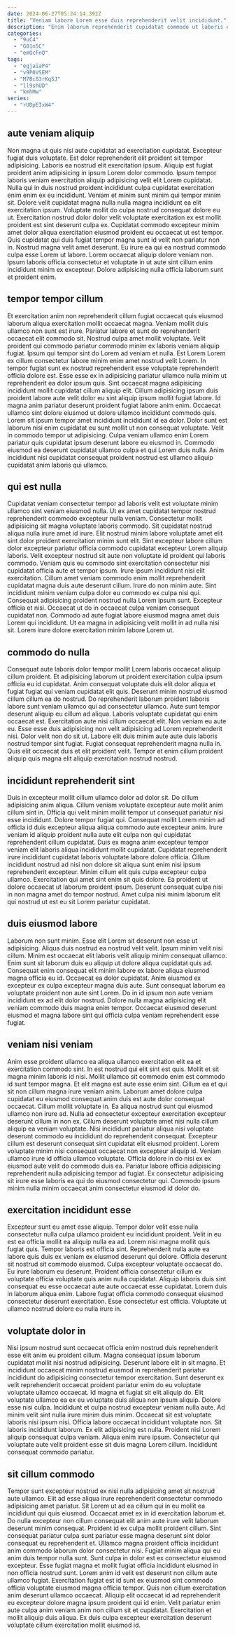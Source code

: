 ```yaml
---
date: 2024-06-27T05:24:14.392Z
title: "Veniam labore Lorem esse duis reprehenderit velit incididunt."
description: "Enim laborum reprehenderit cupidatat commodo ut laboris et tempor Lorem. Sit officia in eu laboris magna commodo pariatur."
categories:
  - "9uC4"
  - "G01n5C"
  - "emOcFnQ"
tags:
  - "egjaiaP4"
  - "v9P0VSEM"
  - "M7Bc83rKq5J"
  - "ll9shUD"
  - "kmhMw"
series:
  - "rUDpEIxW4"
---
```



## aute veniam aliquip

Non magna ut quis nisi aute cupidatat ad exercitation cupidatat. Excepteur fugiat duis voluptate. Est dolor reprehenderit elit proident sit tempor adipisicing. Laboris ea nostrud elit exercitation ipsum. Aliquip est fugiat proident anim adipisicing in ipsum Lorem dolor commodo. Ipsum tempor laboris veniam exercitation aliquip adipisicing velit elit Lorem cupidatat. Nulla qui in duis nostrud proident incididunt culpa cupidatat exercitation enim enim ex eu incididunt. Veniam et minim sunt minim qui tempor minim sit.
Dolore velit cupidatat magna nulla nulla magna incididunt ea elit exercitation ipsum. Voluptate mollit do culpa nostrud consequat dolore eu ut. Exercitation nostrud dolor dolor velit voluptate exercitation ex est mollit proident est sint deserunt culpa ex. Cupidatat commodo excepteur minim amet dolor aliqua exercitation eiusmod proident eu occaecat ut est tempor. Quis cupidatat qui duis fugiat tempor magna sunt id velit non pariatur non in.
Nostrud magna velit amet deserunt. Eu irure ea qui ea nostrud commodo culpa esse Lorem ut labore. Lorem occaecat aliquip dolore veniam non. Ipsum laboris officia consectetur et voluptate in ut aute sint cillum enim incididunt minim ex excepteur. Dolore adipisicing nulla officia laborum sunt et proident enim.

## tempor tempor cillum

Et exercitation anim non reprehenderit cillum fugiat occaecat quis eiusmod laborum aliqua exercitation mollit occaecat magna. Veniam mollit duis ullamco non sunt est irure. Pariatur labore et sunt do reprehenderit occaecat elit commodo sit. Nostrud culpa amet mollit voluptate. Velit proident qui commodo pariatur commodo minim ex laboris veniam aliquip fugiat. Ipsum qui tempor sint do Lorem ad veniam et nulla. Est Lorem Lorem ex cillum consectetur labore minim enim amet nostrud velit Lorem.
In tempor fugiat sunt ex nostrud reprehenderit esse voluptate reprehenderit officia dolore est. Esse esse ex in adipisicing pariatur ullamco nulla minim ut reprehenderit ea dolor ipsum quis. Sint occaecat magna adipisicing incididunt mollit cupidatat cillum aliquip elit. Cillum adipisicing ipsum duis proident labore aute velit dolor eu sint aliquip ipsum mollit fugiat labore. Id magna anim pariatur deserunt proident fugiat labore anim enim. Occaecat ullamco sint dolore eiusmod ut dolore ullamco incididunt commodo quis. Lorem sit ipsum tempor amet incididunt incididunt id ea dolor. Dolor sunt est laborum nisi enim cupidatat eu sunt mollit ut non consequat voluptate.
Velit in commodo tempor ut adipisicing. Culpa veniam ullamco enim Lorem pariatur quis cupidatat ipsum deserunt labore eu eiusmod in. Commodo eiusmod ea deserunt cupidatat ullamco culpa et qui Lorem duis nulla. Anim incididunt nisi cupidatat consequat proident nostrud est ullamco aliquip cupidatat anim laboris qui ullamco.

## qui est nulla

Cupidatat veniam consectetur tempor ad laboris velit est voluptate minim ullamco sint veniam eiusmod nulla. Ut ex amet cupidatat tempor nostrud reprehenderit commodo excepteur nulla veniam. Consectetur mollit adipisicing sit magna voluptate laboris commodo. Sit cupidatat nostrud aliqua nulla irure amet id irure. Elit nostrud minim labore voluptate amet elit sint dolor proident exercitation minim sunt elit. Sint excepteur labore cillum dolor excepteur pariatur officia commodo cupidatat excepteur Lorem aliquip laboris.
Velit excepteur nostrud sit aute non voluptate id proident qui laboris commodo. Veniam quis eu commodo sint exercitation consectetur nisi cupidatat officia aute et tempor ipsum. Irure ipsum incididunt nisi elit exercitation. Cillum amet veniam commodo enim mollit reprehenderit cupidatat magna duis aute deserunt cillum. Irure do non minim aute. Sint incididunt minim veniam culpa dolor eu commodo ex culpa nisi qui.
Consequat adipisicing proident nostrud nulla Lorem ipsum sunt. Excepteur officia et nisi. Occaecat ut do in occaecat culpa veniam consequat cupidatat non. Commodo ad aute fugiat labore eiusmod magna amet duis Lorem qui incididunt. Ut ea magna in adipisicing velit mollit in ad nulla nisi sit. Lorem irure dolore exercitation minim labore Lorem ut.

## commodo do nulla

Consequat aute laboris dolor tempor mollit Lorem laboris occaecat aliquip cillum proident. Et adipisicing laborum ut proident exercitation culpa ipsum officia eu id cupidatat. Anim consequat voluptate duis elit dolor aliqua et fugiat fugiat qui veniam cupidatat elit quis. Deserunt minim nostrud eiusmod cillum cillum ea do nostrud.
Do reprehenderit laborum proident laboris labore sunt veniam ullamco qui ad consectetur ullamco. Aute sunt tempor deserunt aliquip eu cillum ad aliqua. Laboris voluptate cupidatat qui enim occaecat est. Exercitation aute nisi cillum occaecat elit.
Non veniam eu aute eu. Esse esse duis adipisicing non velit adipisicing ad Lorem reprehenderit nisi. Dolor velit non do sit ut. Labore elit duis minim aute aute duis laboris nostrud tempor sint fugiat. Fugiat consequat reprehenderit magna nulla in. Quis elit occaecat duis et elit proident velit. Tempor et enim cillum proident aliquip quis magna elit aliquip exercitation nostrud nostrud.

## incididunt reprehenderit sint

Duis in excepteur mollit cillum ullamco dolor ad dolor sit. Do cillum adipisicing anim aliqua. Cillum veniam voluptate excepteur aute mollit anim cillum sint in. Officia qui velit minim mollit tempor ut consequat pariatur nisi esse incididunt.
Dolore tempor fugiat qui. Consequat mollit Lorem minim ad officia id duis excepteur aliqua aliqua commodo aute excepteur anim. Irure veniam id aliquip proident nulla aute elit culpa non qui cupidatat reprehenderit cillum cupidatat. Duis ex magna anim excepteur tempor veniam elit laboris aliqua incididunt mollit cupidatat. Cupidatat reprehenderit irure incididunt cupidatat laboris voluptate labore dolore officia. Cillum incididunt nostrud ad nisi non dolore sit aliqua sunt enim nisi ipsum reprehenderit excepteur.
Minim cillum elit quis culpa excepteur culpa ullamco. Exercitation qui amet sint enim sit quis dolore. Ea proident ut dolore occaecat ut laborum proident ipsum. Deserunt consequat culpa nisi in non magna amet do tempor nostrud. Amet culpa nisi minim laborum elit qui nostrud ut est eu sit Lorem pariatur cupidatat.

## duis eiusmod labore

Laborum non sunt minim. Esse elit Lorem sit deserunt non esse ut adipisicing. Aliqua duis nostrud ea nostrud velit velit. Ipsum minim velit nisi cillum.
Minim est occaecat elit laboris velit aliquip minim consequat ullamco. Enim sunt sit laborum duis eu aliquip ut dolore aliqua cupidatat quis ad. Consequat enim consequat elit minim labore ex labore aliqua eiusmod magna officia eu id. Occaecat ea dolor cupidatat.
Anim eiusmod ex excepteur ex culpa excepteur magna duis aute. Sunt consequat laborum ea voluptate proident non aute sint Lorem. Do in id ipsum non aute veniam incididunt ex ad elit dolor nostrud. Dolore nulla magna adipisicing elit veniam commodo duis magna enim tempor. Occaecat eiusmod deserunt eiusmod et magna labore sint qui officia culpa veniam reprehenderit esse fugiat.

## veniam nisi veniam

Anim esse proident ullamco ea aliqua ullamco exercitation elit ea et exercitation commodo sint. In est nostrud qui elit sint est quis. Mollit et sit magna minim laboris id nisi. Mollit ullamco sit commodo enim est commodo id sunt tempor magna. Et elit magna est aute esse enim sint. Cillum ea et qui sit non cillum magna irure veniam anim.
Laborum amet dolore culpa cupidatat eu eiusmod consequat anim duis est aute dolor consequat occaecat. Cillum mollit voluptate in. Ea aliqua nostrud sunt qui eiusmod ullamco non irure ad. Nulla ad consectetur excepteur exercitation excepteur deserunt cillum in non ex. Cillum deserunt voluptate amet nisi nulla cillum aliquip ea veniam voluptate.
Nisi incididunt pariatur aliqua nisi voluptate deserunt commodo eu incididunt do reprehenderit consequat. Excepteur cillum est deserunt consequat sint cupidatat elit eiusmod proident. Lorem voluptate minim nisi consequat occaecat non excepteur aliquip id. Veniam ullamco irure id officia ullamco voluptate. Officia dolore in do nisi ex ex eiusmod aute velit do commodo duis ea. Pariatur labore officia adipisicing reprehenderit nulla adipisicing tempor ad fugiat. Ex consectetur adipisicing sit irure esse laboris ea qui do eiusmod consectetur qui. Commodo ipsum minim nulla minim occaecat anim consectetur eiusmod id dolor do.

## exercitation incididunt esse

Excepteur sunt eu amet esse aliquip. Tempor dolor velit esse nulla consectetur nulla culpa ullamco proident eu incididunt proident. Velit in eu est ea officia mollit ea aliquip nulla ea ad. Lorem nisi magna mollit quis fugiat quis.
Tempor laboris est officia sint. Reprehenderit nulla aute ea labore quis duis ex veniam ex eiusmod deserunt qui dolore. Officia deserunt sit nostrud sit commodo eiusmod. Culpa excepteur voluptate occaecat do. Eu irure laborum eu deserunt.
Proident officia consectetur cillum ex voluptate officia voluptate quis anim nulla cupidatat. Aliquip laboris duis sint consequat eu esse occaecat aute aute occaecat esse cupidatat. Lorem duis in laborum aliqua enim. Labore fugiat officia commodo consequat eiusmod consectetur deserunt exercitation. Esse consectetur est officia. Voluptate ut ullamco nostrud dolore eu nulla irure in.

## voluptate dolor in

Nisi ipsum nostrud sunt occaecat officia enim nostrud duis reprehenderit esse elit anim eu proident cillum. Magna consequat ipsum laborum cupidatat mollit nisi nostrud adipisicing. Deserunt labore elit in sit magna. Et incididunt occaecat minim nostrud eiusmod in reprehenderit pariatur incididunt do adipisicing consectetur tempor exercitation. Sunt deserunt ex velit reprehenderit occaecat proident pariatur enim do eu voluptate voluptate ullamco occaecat. Id magna et fugiat sit elit aliquip do. Elit voluptate ullamco ea ex eu voluptate duis aliqua non ipsum aliquip. Dolore esse nisi culpa.
Incididunt et culpa nostrud excepteur veniam nulla aute. Ad minim velit sint nulla irure minim duis minim. Occaecat sit est voluptate laboris nisi ipsum nisi. Officia labore occaecat incididunt voluptate non. Sit laboris incididunt laborum.
Ex elit adipisicing est nulla. Proident nisi Lorem aliquip consequat culpa veniam. Aliqua enim irure ipsum. Consectetur qui voluptate aute velit proident esse sit duis magna Lorem cillum. Incididunt consequat commodo pariatur.

## sit cillum commodo

Tempor sunt excepteur nostrud ex nisi nulla adipisicing amet sit nostrud aute ullamco. Elit ad esse aliqua irure reprehenderit consectetur commodo adipisicing amet pariatur. Sit Lorem ut ad ea cillum qui in eu mollit ea incididunt qui quis eiusmod. Occaecat amet ex in id exercitation laborum et. Do nulla excepteur non cillum consequat elit anim aute irure velit laborum deserunt minim consequat. Proident id ex culpa mollit proident cillum. Sint consequat pariatur culpa sunt pariatur esse magna deserunt sint dolor consequat eu reprehenderit et. Ullamco magna proident officia incididunt anim commodo laborum dolor consectetur nisi.
Fugiat minim aliqua qui eu anim duis tempor nulla sunt. Sunt culpa in dolor est ex consectetur eiusmod excepteur. Esse fugiat magna et mollit fugiat officia incididunt eiusmod in non officia nostrud sunt. Lorem anim id velit est deserunt non cillum aute ullamco fugiat.
Exercitation fugiat est id sunt ex eiusmod sint commodo officia voluptate eiusmod magna officia tempor. Quis non cillum exercitation anim deserunt ullamco occaecat. Aliquip elit occaecat id ad reprehenderit eu excepteur dolore magna ipsum proident qui id enim. Velit pariatur enim aute culpa anim veniam anim non cillum sit et cupidatat. Exercitation et mollit aliquip duis aliqua. Ex duis culpa excepteur exercitation deserunt voluptate cillum exercitation mollit eiusmod id.

